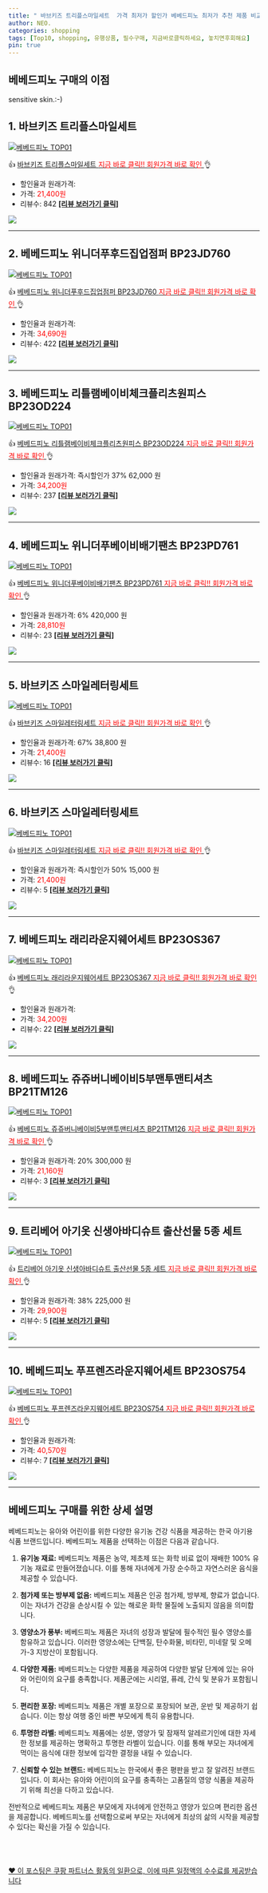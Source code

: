 ```yaml
---
title: " 바브키즈 트리플스마일세트  가격 최저가 할인가 베베드피노 최저가 추천 제품 비교"
author: NEO.
categories: shopping
tags: [Top10, shopping, 유행상품, 필수구매, 지금바로클릭하세요, 놓치면후회해요]
pin: true
---
```

## 베베드피노 구매의 이점
 sensitive skin.:-)

   

## 1.  바브키즈 트리플스마일세트 

[![베베드피노 TOP01](https://thumbnail6.coupangcdn.com/thumbnails/remote/490x490ex/image/vendor_inventory/a3d5/1430216441cb1a65376b80794ee2f93b5079cd06c9a69191058ae068a633.jpg)](https://link.coupang.com/re/AFFSDP?lptag=AF3617701&subid=GithubCoopas&pageKey=6713301565&traceid=V0-153&itemId=15592957312&vendorItemId=88397995152)


👍 [ 바브키즈 트리플스마일세트  <font color=red> 지금 바로 클릭!! 회원가격 바로 확인 </font> ](https://link.coupang.com/re/AFFSDP?lptag=AF3617701&subid=GithubCoopas&pageKey=6713301565&traceid=V0-153&itemId=15592957312&vendorItemId=88397995152) 👌 


- 할인율과 원래가격: 
- 가격: <span style='color:red'>21,400원</span>
- 리뷰수: 842  [**[리뷰 보러가기 클릭]**](https://link.coupang.com/re/AFFSDP?lptag=AF3617701&subid=GithubCoopas&pageKey=6713301565&traceid=V0-153&itemId=15592957312&vendorItemId=88397995152)

[![](/discount_price.png)](https://link.coupang.com/re/AFFSDP?lptag=AF3617701&subid=GithubCoopas&pageKey=6713301565&traceid=V0-153&itemId=15592957312&vendorItemId=88397995152)

---


   

## 2.  베베드피노 위니더푸후드집업점퍼 BP23JD760 

[![베베드피노 TOP01](https://thumbnail7.coupangcdn.com/thumbnails/remote/490x490ex/image/vendor_inventory/e2a7/e4a1f673ac4b931a64c9742e447e529f98dcb98656f2faa08ee39091e5c4.jpg)](https://link.coupang.com/re/AFFSDP?lptag=AF3617701&subid=GithubCoopas&pageKey=7899745820&traceid=V0-153&itemId=21646749134&vendorItemId=88697515640)


👍 [ 베베드피노 위니더푸후드집업점퍼 BP23JD760  <font color=red> 지금 바로 클릭!! 회원가격 바로 확인 </font> ](https://link.coupang.com/re/AFFSDP?lptag=AF3617701&subid=GithubCoopas&pageKey=7899745820&traceid=V0-153&itemId=21646749134&vendorItemId=88697515640) 👌 


- 할인율과 원래가격: 
- 가격: <span style='color:red'>34,690원</span>
- 리뷰수: 422  [**[리뷰 보러가기 클릭]**](https://link.coupang.com/re/AFFSDP?lptag=AF3617701&subid=GithubCoopas&pageKey=7899745820&traceid=V0-153&itemId=21646749134&vendorItemId=88697515640)

[![](/discount_price.png)](https://link.coupang.com/re/AFFSDP?lptag=AF3617701&subid=GithubCoopas&pageKey=7899745820&traceid=V0-153&itemId=21646749134&vendorItemId=88697515640)

---


   

## 3.  베베드피노 리틀램베이비체크플리츠원피스 BP23OD224 

[![베베드피노 TOP01](https://thumbnail6.coupangcdn.com/thumbnails/remote/490x490ex/image/vendor_inventory/0b80/840c07c63e812774e54639f7422e482d8831c4007b1e4c9926353c09bb3d.jpg)](https://link.coupang.com/re/AFFSDP?lptag=AF3617701&subid=GithubCoopas&pageKey=7899743866&traceid=V0-153&itemId=21646742053&vendorItemId=88697508710)


👍 [ 베베드피노 리틀램베이비체크플리츠원피스 BP23OD224  <font color=red> 지금 바로 클릭!! 회원가격 바로 확인 </font> ](https://link.coupang.com/re/AFFSDP?lptag=AF3617701&subid=GithubCoopas&pageKey=7899743866&traceid=V0-153&itemId=21646742053&vendorItemId=88697508710) 👌 


- 할인율과 원래가격: 즉시할인가 37%  62,000   원
- 가격: <span style='color:red'>34,200원</span>
- 리뷰수: 237  [**[리뷰 보러가기 클릭]**](https://link.coupang.com/re/AFFSDP?lptag=AF3617701&subid=GithubCoopas&pageKey=7899743866&traceid=V0-153&itemId=21646742053&vendorItemId=88697508710)

[![](/discount_price.png)](https://link.coupang.com/re/AFFSDP?lptag=AF3617701&subid=GithubCoopas&pageKey=7899743866&traceid=V0-153&itemId=21646742053&vendorItemId=88697508710)

---


   

## 4.  베베드피노 위니더푸베이비배기팬츠 BP23PD761 

[![베베드피노 TOP01](https://thumbnail7.coupangcdn.com/thumbnails/remote/490x490ex/image/vendor_inventory/adcd/448f6e52c98c97679ea4e379c8c4baa33ed71f215bfc568f932ec60969ba.jpg)](https://link.coupang.com/re/AFFSDP?lptag=AF3617701&subid=GithubCoopas&pageKey=7899744352&traceid=V0-153&itemId=21646743707&vendorItemId=88697510483)


👍 [ 베베드피노 위니더푸베이비배기팬츠 BP23PD761  <font color=red> 지금 바로 클릭!! 회원가격 바로 확인 </font> ](https://link.coupang.com/re/AFFSDP?lptag=AF3617701&subid=GithubCoopas&pageKey=7899744352&traceid=V0-153&itemId=21646743707&vendorItemId=88697510483) 👌 


- 할인율과 원래가격: 6%  420,000   원
- 가격: <span style='color:red'>28,810원</span>
- 리뷰수: 23  [**[리뷰 보러가기 클릭]**](https://link.coupang.com/re/AFFSDP?lptag=AF3617701&subid=GithubCoopas&pageKey=7899744352&traceid=V0-153&itemId=21646743707&vendorItemId=88697510483)

[![](/discount_price.png)](https://link.coupang.com/re/AFFSDP?lptag=AF3617701&subid=GithubCoopas&pageKey=7899744352&traceid=V0-153&itemId=21646743707&vendorItemId=88697510483)

---


   

## 5.  바브키즈 스마일레터링세트 

[![베베드피노 TOP01](https://thumbnail8.coupangcdn.com/thumbnails/remote/490x490ex/image/vendor_inventory/ac90/98eb8b6af5d37e93f9dfb99bd39461bba76e4ca230bee31b7853edd37a94.jpg)](https://link.coupang.com/re/AFFSDP?lptag=AF3617701&subid=GithubCoopas&pageKey=6699254927&traceid=V0-153&itemId=15511354097&vendorItemId=88398117643)


👍 [ 바브키즈 스마일레터링세트  <font color=red> 지금 바로 클릭!! 회원가격 바로 확인 </font> ](https://link.coupang.com/re/AFFSDP?lptag=AF3617701&subid=GithubCoopas&pageKey=6699254927&traceid=V0-153&itemId=15511354097&vendorItemId=88398117643) 👌 


- 할인율과 원래가격: 67%  38,800   원
- 가격: <span style='color:red'>21,400원</span>
- 리뷰수: 16  [**[리뷰 보러가기 클릭]**](https://link.coupang.com/re/AFFSDP?lptag=AF3617701&subid=GithubCoopas&pageKey=6699254927&traceid=V0-153&itemId=15511354097&vendorItemId=88398117643)

[![](/discount_price.png)](https://link.coupang.com/re/AFFSDP?lptag=AF3617701&subid=GithubCoopas&pageKey=6699254927&traceid=V0-153&itemId=15511354097&vendorItemId=88398117643)

---


   

## 6.  바브키즈 스마일레터링세트 

[![베베드피노 TOP01](https://thumbnail8.coupangcdn.com/thumbnails/remote/490x490ex/image/vendor_inventory/ac90/98eb8b6af5d37e93f9dfb99bd39461bba76e4ca230bee31b7853edd37a94.jpg)](https://link.coupang.com/re/AFFSDP?lptag=AF3617701&subid=GithubCoopas&pageKey=6699254927&traceid=V0-153&itemId=15511354092&vendorItemId=88398117655)


👍 [ 바브키즈 스마일레터링세트  <font color=red> 지금 바로 클릭!! 회원가격 바로 확인 </font> ](https://link.coupang.com/re/AFFSDP?lptag=AF3617701&subid=GithubCoopas&pageKey=6699254927&traceid=V0-153&itemId=15511354092&vendorItemId=88398117655) 👌 


- 할인율과 원래가격: 즉시할인가 50%  15,000   원
- 가격: <span style='color:red'>21,400원</span>
- 리뷰수: 5  [**[리뷰 보러가기 클릭]**](https://link.coupang.com/re/AFFSDP?lptag=AF3617701&subid=GithubCoopas&pageKey=6699254927&traceid=V0-153&itemId=15511354092&vendorItemId=88398117655)

[![](/discount_price.png)](https://link.coupang.com/re/AFFSDP?lptag=AF3617701&subid=GithubCoopas&pageKey=6699254927&traceid=V0-153&itemId=15511354092&vendorItemId=88398117655)

---


   

## 7.  베베드피노 래리라운지웨어세트 BP23OS367 

[![베베드피노 TOP01](https://thumbnail9.coupangcdn.com/thumbnails/remote/490x490ex/image/vendor_inventory/cc61/38675b8151e9b417c289853d9c5b6a3f9a09d224624e885539fa1cca1180.jpg)](https://link.coupang.com/re/AFFSDP?lptag=AF3617701&subid=GithubCoopas&pageKey=7899744746&traceid=V0-153&itemId=21646745124&vendorItemId=88697511811)


👍 [ 베베드피노 래리라운지웨어세트 BP23OS367  <font color=red> 지금 바로 클릭!! 회원가격 바로 확인 </font> ](https://link.coupang.com/re/AFFSDP?lptag=AF3617701&subid=GithubCoopas&pageKey=7899744746&traceid=V0-153&itemId=21646745124&vendorItemId=88697511811) 👌 


- 할인율과 원래가격: 
- 가격: <span style='color:red'>34,200원</span>
- 리뷰수: 22  [**[리뷰 보러가기 클릭]**](https://link.coupang.com/re/AFFSDP?lptag=AF3617701&subid=GithubCoopas&pageKey=7899744746&traceid=V0-153&itemId=21646745124&vendorItemId=88697511811)

[![](/discount_price.png)](https://link.coupang.com/re/AFFSDP?lptag=AF3617701&subid=GithubCoopas&pageKey=7899744746&traceid=V0-153&itemId=21646745124&vendorItemId=88697511811)

---


   

## 8.  베베드피노 쥬쥬버니베이비5부맨투맨티셔츠 BP21TM126 

[![베베드피노 TOP01](https://thumbnail6.coupangcdn.com/thumbnails/remote/490x490ex/image/vendor_inventory/9105/772bf2302bc0996dc91fd16efa1f16f64b50ec48372c4ac5348bd769134a.jpg)](https://link.coupang.com/re/AFFSDP?lptag=AF3617701&subid=GithubCoopas&pageKey=6442195392&traceid=V0-153&itemId=13949322774&vendorItemId=82255866942)


👍 [ 베베드피노 쥬쥬버니베이비5부맨투맨티셔츠 BP21TM126  <font color=red> 지금 바로 클릭!! 회원가격 바로 확인 </font> ](https://link.coupang.com/re/AFFSDP?lptag=AF3617701&subid=GithubCoopas&pageKey=6442195392&traceid=V0-153&itemId=13949322774&vendorItemId=82255866942) 👌 


- 할인율과 원래가격: 20%  300,000   원
- 가격: <span style='color:red'>21,160원</span>
- 리뷰수: 3  [**[리뷰 보러가기 클릭]**](https://link.coupang.com/re/AFFSDP?lptag=AF3617701&subid=GithubCoopas&pageKey=6442195392&traceid=V0-153&itemId=13949322774&vendorItemId=82255866942)

[![](/discount_price.png)](https://link.coupang.com/re/AFFSDP?lptag=AF3617701&subid=GithubCoopas&pageKey=6442195392&traceid=V0-153&itemId=13949322774&vendorItemId=82255866942)

---


   

## 9.  트리베어 아기옷 신생아바디슈트 출산선물 5종 세트 

[![베베드피노 TOP01](https://thumbnail8.coupangcdn.com/thumbnails/remote/490x490ex/image/vendor_inventory/2996/954005d275c2f644e15aa8fb9737fdfad31e6ce53ea2080e58db5e4af052.jpg)](https://link.coupang.com/re/AFFSDP?lptag=AF3617701&subid=GithubCoopas&pageKey=7155079889&traceid=V0-153&itemId=17996105182&vendorItemId=85152466347)


👍 [ 트리베어 아기옷 신생아바디슈트 출산선물 5종 세트  <font color=red> 지금 바로 클릭!! 회원가격 바로 확인 </font> ](https://link.coupang.com/re/AFFSDP?lptag=AF3617701&subid=GithubCoopas&pageKey=7155079889&traceid=V0-153&itemId=17996105182&vendorItemId=85152466347) 👌 


- 할인율과 원래가격: 38%  225,000   원
- 가격: <span style='color:red'>29,900원</span>
- 리뷰수: 5  [**[리뷰 보러가기 클릭]**](https://link.coupang.com/re/AFFSDP?lptag=AF3617701&subid=GithubCoopas&pageKey=7155079889&traceid=V0-153&itemId=17996105182&vendorItemId=85152466347)

[![](/discount_price.png)](https://link.coupang.com/re/AFFSDP?lptag=AF3617701&subid=GithubCoopas&pageKey=7155079889&traceid=V0-153&itemId=17996105182&vendorItemId=85152466347)

---


   

## 10.  베베드피노 푸프렌즈라운지웨어세트 BP23OS754 

[![베베드피노 TOP01](https://thumbnail8.coupangcdn.com/thumbnails/remote/490x490ex/image/vendor_inventory/1637/1344ae610c00c1ae39d2499e6ff3ea60d5272fa99716f6dc1f5349a0eab2.jpg)](https://link.coupang.com/re/AFFSDP?lptag=AF3617701&subid=GithubCoopas&pageKey=7899744565&traceid=V0-153&itemId=21646744488&vendorItemId=88697511313)


👍 [ 베베드피노 푸프렌즈라운지웨어세트 BP23OS754  <font color=red> 지금 바로 클릭!! 회원가격 바로 확인 </font> ](https://link.coupang.com/re/AFFSDP?lptag=AF3617701&subid=GithubCoopas&pageKey=7899744565&traceid=V0-153&itemId=21646744488&vendorItemId=88697511313) 👌 


- 할인율과 원래가격: 
- 가격: <span style='color:red'>40,570원</span>
- 리뷰수: 7  [**[리뷰 보러가기 클릭]**](https://link.coupang.com/re/AFFSDP?lptag=AF3617701&subid=GithubCoopas&pageKey=7899744565&traceid=V0-153&itemId=21646744488&vendorItemId=88697511313)

[![](/discount_price.png)](https://link.coupang.com/re/AFFSDP?lptag=AF3617701&subid=GithubCoopas&pageKey=7899744565&traceid=V0-153&itemId=21646744488&vendorItemId=88697511313)

---
## 베베드피노 구매를 위한 상세 설명
베베드피노는 유아와 어린이를 위한 다양한 유기농 건강 식품을 제공하는 한국 아기용 식품 브랜드입니다. 베베드피노 제품을 선택하는 이점은 다음과 같습니다.

1. **유기농 재료:** 베베드피노 제품은 농약, 제초제 또는 화학 비료 없이 재배한 100% 유기농 재료로 만들어졌습니다. 이를 통해 자녀에게 가장 순수하고 자연스러운 음식을 제공할 수 있습니다.

2. **첨가제 또는 방부제 없음:** 베베드피노 제품은 인공 첨가제, 방부제, 향료가 없습니다. 이는 자녀가 건강을 손상시킬 수 있는 해로운 화학 물질에 노출되지 않음을 의미합니다.

3. **영양소가 풍부:** 베베드피노 제품은 자녀의 성장과 발달에 필수적인 필수 영양소를 함유하고 있습니다. 이러한 영양소에는 단백질, 탄수화물, 비타민, 미네랄 및 오메가-3 지방산이 포함됩니다.

4. **다양한 제품:** 베베드피노는 다양한 제품을 제공하여 다양한 발달 단계에 있는 유아와 어린이의 요구를 충족합니다. 제품군에는 시리얼, 퓨레, 간식 및 분유가 포함됩니다.

5. **편리한 포장:** 베베드피노 제품은 개별 포장으로 포장되어 보관, 운반 및 제공하기 쉽습니다. 이는 항상 여행 중인 바쁜 부모에게 특히 유용합니다.

6. **투명한 라벨:** 베베드피노 제품에는 성분, 영양가 및 잠재적 알레르기인에 대한 자세한 정보를 제공하는 명확하고 투명한 라벨이 있습니다. 이를 통해 부모는 자녀에게 먹이는 음식에 대한 정보에 입각한 결정을 내릴 수 있습니다.

7. **신뢰할 수 있는 브랜드:** 베베드피노는 한국에서 좋은 평판을 받고 잘 알려진 브랜드입니다. 이 회사는 유아와 어린이의 요구를 충족하는 고품질의 영양 식품을 제공하기 위해 최선을 다하고 있습니다.

전반적으로 베베드피노 제품은 부모에게 자녀에게 안전하고 영양가 있으며 편리한 옵션을 제공합니다. 베베드피노를 선택함으로써 부모는 자녀에게 최상의 삶의 시작을 제공할 수 있다는 확신을 가질 수 있습니다.<br><br><br><br><br> [ ❤  이 포스팅은 쿠팡 파트너스 활동의 일환으로, 이에 따른 일정액의 수수료를 제공받습니다](https://link.coupang.com/a/bcEFyh)